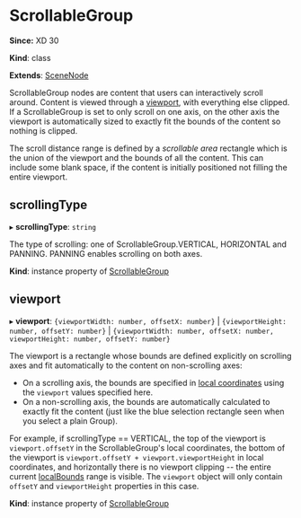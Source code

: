 # ScrollableGroup

**Since:** XD 30

**Kind**: class

**Extends**: [SceneNode](/develop/reference/SceneNode)

ScrollableGroup nodes are content that users can interactively scroll around. Content is viewed through a [viewport](#viewport),
with everything else clipped. If a ScrollableGroup is set to only scroll on one axis, on the other axis the viewport is
automatically sized to exactly fit the bounds of the content so nothing is clipped.

The scroll distance range is defined by a _scrollable area_ rectangle which is the union of the viewport and the bounds of all
the content. This can include some blank space, if the content is initially positioned not filling the entire viewport.

## scrollingType

▸ **scrollingType**: `string`

The type of scrolling: one of ScrollableGroup.VERTICAL, HORIZONTAL and PANNING.
PANNING enables scrolling on both axes.

**Kind**: instance property of [ScrollableGroup](#scrollablegroup)

## viewport

▸ **viewport**: `{viewportWidth: number, offsetX: number}` | `{viewportHeight: number, offsetY: number}` | `{viewportWidth: number, offsetX: number, viewportHeight: number, offsetY: number}`

The viewport is a rectangle whose bounds are defined explicitly on scrolling axes and fit automatically to the
content on non-scrolling axes:

- On a scrolling axis, the bounds are specified in [local coordinates](/develop/plugin-development/xd-concepts/coordinate-spaces-and-units/)
  using the `viewport` values specified here.
- On a non-scrolling axis, the bounds are automatically calculated to exactly fit the content (just like the blue
  selection rectangle seen when you select a plain Group).

For example, if scrollingType == VERTICAL, the top of the viewport is `viewport.offsetY` in the ScrollableGroup's
local coordinates, the bottom of the viewport is `viewport.offsetY + viewport.viewportHeight` in local coordinates,
and horizontally there is no viewport clipping -- the entire current [localBounds](/develop/reference/SceneNode/#localbounds) range is visible. The
`viewport` object will only contain `offsetY` and `viewportHeight` properties in this case.

**Kind**: instance property of [ScrollableGroup](#scrollablegroup)
